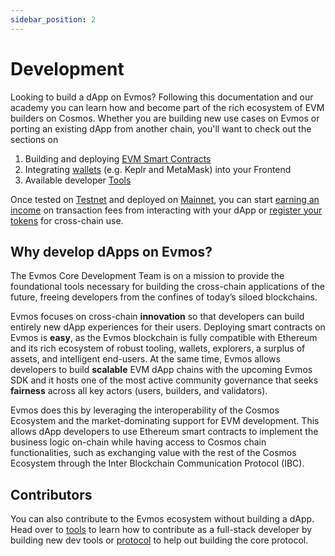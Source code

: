 ```yaml
---
sidebar_position: 2
---
```


# Development

Looking to build a dApp on Evmos? Following this documentation and our academy
you can learn how and become part of the rich ecosystem of EVM builders on
Cosmos. Whether you are building new use cases on Evmos or porting an existing
dApp from another chain, you'll want to check out the sections on

1. Building and deploying [EVM Smart Contracts](./develop/smart-contracts)
2. Integrating [wallets](./develop/wallet-integration) (e.g. Keplr and MetaMask) into your Frontend
4. Available developer [Tools](./tools/index.md)


Once tested on [Testnet](./../develop/testnet) and deployed on [Mainnet](./../develop/mainnet), you can
start [earning an income](./../develop/mainnet#revenue) on transaction fees from interacting with your dApp or
[register your tokens](./../develop/mainnet#token-registration) for cross-chain use.

## Why develop dApps on Evmos?

The Evmos Core Development Team is on a mission to provide the foundational tools necessary for building the cross-chain
applications of the future, freeing developers from the confines of today’s siloed blockchains.

Evmos focuses on cross-chain **innovation** so that developers can build entirely new dApp experiences for their users.
Deploying smart contracts on Evmos is **easy**, as the Evmos blockchain is fully compatible with Ethereum and its rich
ecosystem of robust tooling, wallets, explorers, a surplus of assets, and intelligent end-users. At the same time,
Evmos allows developers to build **scalable** EVM dApp chains with the upcoming Evmos SDK and it hosts one of the
most active community governance that seeks **fairness** across all key actors (users, builders, and validators).

Evmos does this by leveraging the interoperability of the Cosmos Ecosystem and the market-dominating support for EVM
development. This allows dApp developers to use Ethereum smart contracts to implement the business logic on-chain
while having access to Cosmos chain functionalities, such as exchanging value with the rest of the Cosmos Ecosystem
through the Inter Blockchain Communication Protocol (IBC).

## Contributors

You can also contribute to the Evmos ecosystem without building a dApp. Head over to [tools](./tools/index.md) to learn
how to contribute as a full-stack developer by building new dev tools or [protocol](../protocol) to help
out building the core protocol.
